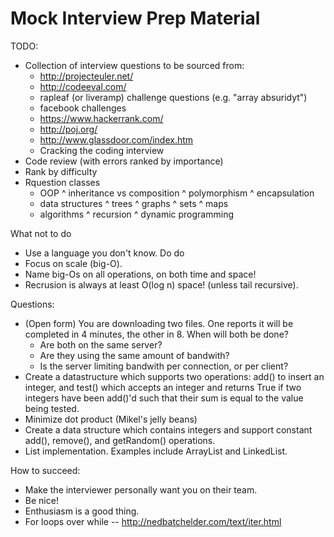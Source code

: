 Mock Interview Prep Material
===============

TODO:
  - Collection of interview questions to be sourced from:
    * http://projecteuler.net/
    * http://codeeval.com/
    * rapleaf (or liveramp) challenge questions (e.g. "array absuridyt")
    * facebook challenges
    * https://www.hackerrank.com/
    * http://poj.org/
    * http://www.glassdoor.com/index.htm
    * Cracking the coding interview
  - Code review (with errors ranked by importance)
  - Rank by difficulty
  - Rquestion classes
    * OOP
      ^ inheritance vs composition
      ^ polymorphism
      ^ encapsulation
    * data structures
      ^ trees
      ^ graphs
      ^ sets
      ^ maps
    * algorithms
      ^ recursion
      ^ dynamic programming

What not to do
  - Use a language you don't know.
Do do
  - Focus on scale (big-O).
  - Name big-Os on all operations, on both time and space!
  - Recrusion is always at least O(log n) space! (unless tail recursive).

Questions:
  - (Open form) You are downloading two files. One reports it will be completed in 4 minutes, the other in 8. When will both be done?
    * Are both on the same server?
    * Are they using the same amount of bandwith?
    * Is the server limiting bandwith per connection, or per client?
  - Create a datastructure which supports two operations: add() to insert an integer, and test() which accepts an integer and returns True if two integers have been add()'d such that their sum is equal to the value being tested.
  - Minimize dot product (Mikel's jelly beans)
  - Create a data structure which contains integers and support constant add(), remove(), and getRandom() operations.
  - List implementation. Examples include ArrayList and LinkedList.

How to succeed:
  - Make the interviewer personally want you on their team.
  - Be nice!
  - Enthusiasm is a good thing.
  - For loops over while -- http://nedbatchelder.com/text/iter.html
